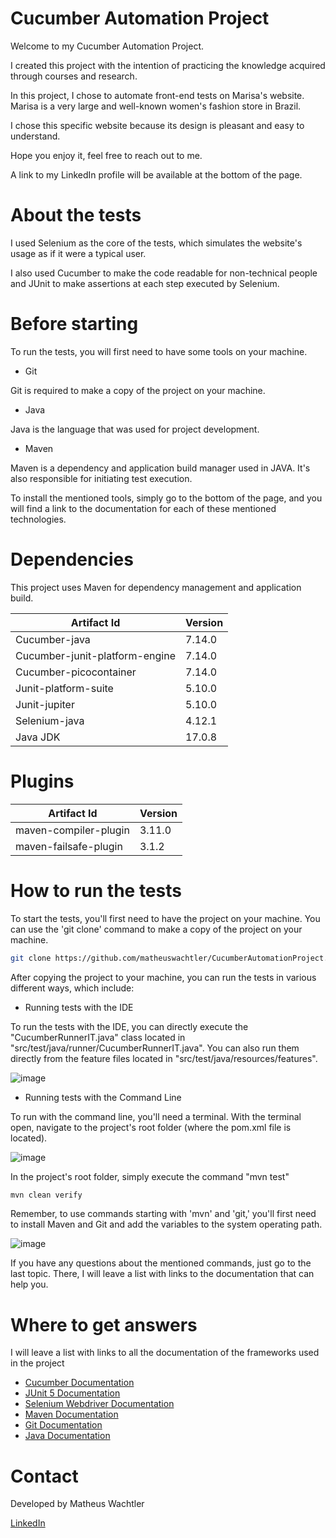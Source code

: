 # Cucumber Automation Project

Welcome to my Cucumber Automation Project.

I created this project with the intention of practicing the knowledge acquired through courses and research.

In this project, I chose to automate front-end tests on Marisa's website. Marisa is a very large and well-known women's fashion store in Brazil.

I chose this specific website because its design is pleasant and easy to understand.

Hope you enjoy it, feel free to reach out to me.

A link to my LinkedIn profile will be available at the bottom of the page.

# About the tests

I used Selenium as the core of the tests, which simulates the website's usage as if it were a typical user. 

I also used Cucumber to make the code readable for non-technical people and JUnit to make assertions at each step executed by Selenium.

# Before starting

To run the tests, you will first need to have some tools on your machine.

* Git

Git is required to make a copy of the project on your machine.

* Java 

Java is the language that was used for project development.

* Maven

Maven is a dependency and application build manager used in JAVA. It's also responsible for initiating test execution.

To install the mentioned tools, simply go to the bottom of the page, and you will find a link to the documentation for each of these mentioned technologies.

# Dependencies

This project uses Maven for dependency management and application build.

| Artifact Id  | Version |
| ------------- | ------------- |
| Cucumber-java | 7.14.0 |
| Cucumber-junit-platform-engine  | 7.14.0 |
| Cucumber-picocontainer | 7.14.0 |
| Junit-platform-suite | 5.10.0 |
| Junit-jupiter | 5.10.0 |
| Selenium-java | 4.12.1 |
| Java JDK | 17.0.8 |

# Plugins
| Artifact Id  | Version |
| ------------- | ------------- |
| maven-compiler-plugin  | 3.11.0  |
| maven-failsafe-plugin  | 3.1.2 |

# How to run the tests

To start the tests, you'll first need to have the project on your machine.
You can use the 'git clone' command to make a copy of the project on your machine.
```bash
git clone https://github.com/matheuswachtler/CucumberAutomationProject.git
```
After copying the project to your machine, you can run the tests in various different ways, which include:

* Running tests with the IDE

To run the tests with the IDE, you can directly execute the "CucumberRunnerIT.java" class located in "src/test/java/runner/CucumberRunnerIT.java".
You can also run them directly from the feature files located in "src/test/java/resources/features".

![image](https://github.com/matheuswachtler/CucumberAutomationProject/assets/76985572/1c33b884-9945-484c-9e2a-878ed9df3b14)


* Running tests with the Command Line

To run with the command line, you'll need a terminal. 
With the terminal open, navigate to the project's root folder (where the pom.xml file is located).

![image](https://github.com/matheuswachtler/CucumberAutomationProject/assets/76985572/ebad1247-3ba9-4bc5-9270-36a3c8c9ad1a)

In the project's root folder, simply execute the command "mvn test"

```bash
mvn clean verify
```

Remember, to use commands starting with 'mvn' and 'git,' you'll first need to install Maven and Git and add the variables to the system operating path.

![image](https://github.com/matheuswachtler/CucumberAutomationProject/assets/76985572/22836893-7a28-4b07-8722-e4a29d2a0604)


If you have any questions about the mentioned commands, just go to the last topic. There, I will leave a list with links to the documentation that can help you.

# Where to get answers

I will leave a list with links to all the documentation of the frameworks used in the project

* [Cucumber Documentation](https://cucumber.io/docs/installation/java/)
* [JUnit 5 Documentation](https://junit.org/junit5/docs/current/user-guide/)
* [Selenium Webdriver Documentation](https://www.selenium.dev/documentation/webdriver/)
* [Maven Documentation](https://maven.apache.org/)
* [Git Documentation](https://docs.github.com/pt/get-started/using-git/about-git)
* [Java Documentation](https://www.oracle.com/java/technologies/javase/jdk17-archive-downloads.html)

# Contact

Developed by Matheus Wachtler

[LinkedIn](https://www.linkedin.com/in/matheus-wachtler-a9a92911a/)
